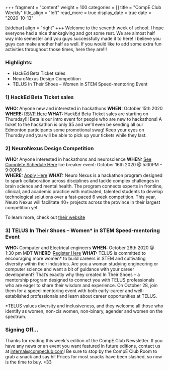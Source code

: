 +++
fragment = "content"
weight = 100
categories = []
title = "CompE Club Weekly"
title_align = "left"
read_more = true
display_date = true
date = "2020-10-13"

[sidebar]
align = "right"
+++
Welcome to the seventh week of school. I hope everyone had a nice thanksgiving and got some rest. We are almost half way into semester and you guys successfully made it to here! I believe you guys can make another half as well. If you would like to add some extra fun activities throughout those times, here they are!!!
<br/>

### Highlights:

* HackEd Beta Ticket sales
* NeuroNexus Design Competition
* TELUS In Their Shoes – Women in STEM Speed-mentoring Event

### 1)  HackEd Beta Ticket sales

**WHO:** Anyone new and interested in hackathons
**WHEN:**  October 15th 2020
**WHERE:** [RSVP Here](https://hackedbeta.compeclub.com/)
**WHAT:** HackEd Beta Ticket sales are starting on Thursday!!! Beta is our intro event for people who are new to hackathons! A ticket to the hackathon is only $5 and we'll even be sending all our Edmonton participants some promotional swag! Keep your eyes on Thursday and you will be able to pick up your tickets while they last.
<br/>

### 2) NeuroNexus Design Competition

**WHO:** Anyone interested in hackathons and neuroscience
**WHEN:** [See Complete Schedule Here](https://neuro-nexus.ca/events)
          Ice breaker event: October 16th 2020 @ 5:00PM - 9:00PM\
**WHERE:** [Apply Here](https://neuro-nexus.ca/apply-as-an-innovator)
**WHAT:**  Neuro Nexus is a hackathon program designed to spark collaboration across disciplines and tackle complex challenges in brain science and mental health. The program connects experts in frontline, clinical, and academic practice with motivated, talented students to develop technological solutions
over a fast-paced 6 week competition. This year, Neuro Nexus will facilitate 40+ projects across the province in their largest competition yet.

To learn more, check out [their website](https://www.neuro-nexus.ca/)
<br/>

### 3)  TELUS In Their Shoes – Women* in STEM Speed-mentoring Event
<!--
Note, not all of these fields (who, what, etc.) are necessary.
Remove unnecessary fields. Remove this comment as well.
-->
**WHO:** Computer and Electrical engineers
**WHEN:**  October 28th 2020 @ 1:30 pm MDT
**WHERE:** [Register Here](https://lnkd.in/g-dzKiB)
**WHAT:** TELUS is committed to encouraging more women* to build careers in STEM and cultivating diversity within their industries. Are you a woman studying engineering or computer science and want a bit of guidance with your career development? That’s exactly why they created In Their Shoes – a mentorship program designed to connect you with TELUS professionals who are eager to share their wisdom and experience. On October 28, join them for a speed-mentoring event with both early-career and well-established professionals and learn about career opportunities at TELUS.

*TELUS values diversity and inclusiveness, and they welcome all those who identify as women, non-cis women, non-binary, agender and women on the spectrum.
<br/>

### Signing Off...

Thanks for reading this week's edition of the CompE Club Newsletter.  If you have any news or an event you want featured in future editions, contact us at [internal@compeclub.com](mailto:internal@compeclub.com)!  Be sure to stop by the CompE Club Room to grab a snack and say hi! Prices for most snacks have been slashed, so now is the time to buy. <33